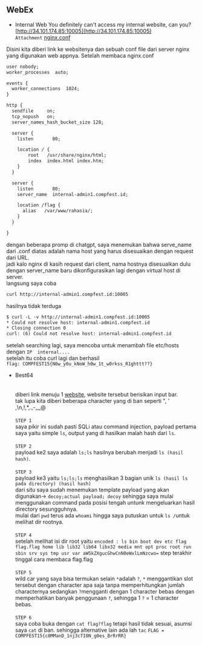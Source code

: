 ## WebEx
- Internal Web
You definitely can't access my internal website, can you? [http://34.101.174.85:10005](http://34.101.174.85:10005)<br>
`Attachment` [nginx.conf](https://ctf.compfest.id/files/333a3b229c2a5ff0733409c0e2b2703b/nginx.conf?token=eyJ1c2VyX2lkIjoxNjYsInRlYW1faWQiOm51bGwsImZpbGVfaWQiOjE0fQ.ZNEVtQ.EhacNTfGRk5H3-3qqs9gMwFf6W8)

Disini kita diberi link ke websitenya dan sebuah conf file dari server nginx yang digunakan web appnya. Setelah membaca nginx.conf
```txt
user nobody;
worker_processes  auto;

events {
  worker_connections  1024;
}

http {
  sendfile     on;
  tcp_nopush   on;
  server_names_hash_bucket_size 128;

  server {
    listen       80;

    location / {
        root   /usr/share/nginx/html;
        index  index.html index.htm;
    }
  }

  server {
    listen       80;
    server_name  internal-admin1.compfest.id;

    location /flag {
      alias   /var/www/rahasia/;
    }
  }

}

```
dengan beberapa promp di chatgpt, saya menemukan bahwa serve_name dari .conf diatas adalah nama host yang harus disesuaikan dengan request dari URL.<br> jadi kalo nginx di kasih request dari client, nama hostnya disesuaikan dulu dengan server_name baru dikonfigurasikan lagi dengan virtual host di server.
<br> langsung saya coba
```txt 
curl http://internal-admin1.compfest.id:10005
```
hasilnya tidak terduga
```txt
$ curl -L -v http://internal-admin1.compfest.id:10005
* Could not resolve host: internal-admin1.compfest.id
* Closing connection 0
curl: (6) Could not resolve host: internal-admin1.compfest.id
```

setelah searching lagi, saya mencoba untuk menambah file etc/hosts dengan `IP  internal....` <br> setelah itu coba curl lagi dan berhasil<br>
`flag: COMPFEST15{N0w_y0u_kNoW_h0w_1t_w0rkss_R1ghttt??}`
- Best64<br><br>
<br>diberi link menuju 1 [website](http://34.101.174.85:10006/), website tersebut berisikan input bar. <br> tak lupa kita diberi beberapa character yang di ban seperti ", ' ,\n,!,*,.,-,_,@ <br><br>``STEP 1``<br> saya pikir ini sudah pasti SQLi atau command injection, payload pertama saya yaitu simple `ls`, output yang di hasilkan malah hash dari `ls`.<br><br>``STEP 2``<br> payload ke2 saya adalah `ls;ls`
hasilnya berubah menjadi `ls (hasil hash)`. <br><br>``STEP 3``<br>payload ke3 yaitu `ls;ls;ls` menghasilkan 3 bagian unik `ls (hasil ls pada directory) (hasil hash)`<br>dari situ saya sudah menemukan template payload yang akan digunakan-> `decoy;actual payload; decoy` sehingga saya mulai menggunakan command pada posisi tengah untunk mengeluarkan hasil directory sesungguhnya.<br> mulai dari `pwd` terus ada `whoami` hingga saya putuskan untuk `ls /`untuk melihat dir rootnya.<br><br> ``STEP 4``<br>setelah melihat isi dir root yaitu `encoded : ls bin boot dev etc flag flag.flag home lib lib32 lib64 libx32 media mnt opt proc root run sbin srv sys tmp usr var aW5kZXgucGhwCnN0eWxlLmNzcwo=` step terakhir tinggal cara membaca flag.flag<br><br>``STEP 5``<br> wild car yang saya bisa termukan selain `*`adalah `?`, `*` menggantikan slot tersebut dengan character apa saja tanpa memperhitungkan jumlah characternya sedangkan `?`mengganti dengan 1 character bebas dengan memperhatikan banyak penggunaan `?`, sehingga 1 `?` = 1 character bebas.<br><br>``STEP 6``<br>saya coba buka dengan `cat flag?flag` tetapi hasil tidak sesuai, asumsi saya `cat` di ban. sehingga alternative lain ada lah `tac`
``FLAG =  COMPFEST15{c0MManD_1nj3cTI0N_g0es_BrRrRR}``
